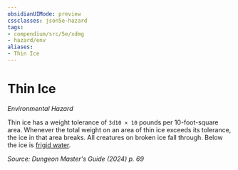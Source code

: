 ```yaml
---
obsidianUIMode: preview
cssclasses: json5e-hazard
tags:
- compendium/src/5e/xdmg
- hazard/env
aliases:
- Thin Ice
---
```

# Thin Ice
*Environmental Hazard*  

Thin ice has a weight tolerance of `3d10 × 10` pounds per 10-foot-square area. Whenever the total weight on an area of thin ice exceeds its tolerance, the ice in that area breaks. All creatures on broken ice fall through. Below the ice is [frigid water](/3-Mechanics/CLI/traps-hazards/frigid-water-xdmg.md).

*Source: Dungeon Master's Guide (2024) p. 69*